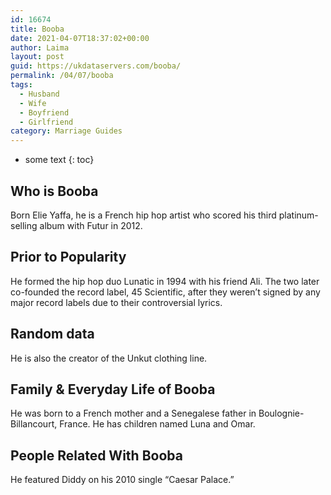 ```yaml
---
id: 16674
title: Booba
date: 2021-04-07T18:37:02+00:00
author: Laima
layout: post
guid: https://ukdataservers.com/booba/
permalink: /04/07/booba
tags:
  - Husband
  - Wife
  - Boyfriend
  - Girlfriend
category: Marriage Guides
---
```


* some text
{: toc}


## Who is Booba
                  
                  
                  
Born Elie Yaffa, he is a French hip hop artist who scored his third platinum-selling album with Futur in 2012.
                  
              
            
              
            
                
                
                
## Prior to Popularity
                  
                  
                  
He formed the hip hop duo Lunatic in 1994 with his friend Ali. The two later co-founded the record label, 45 Scientific, after they weren&#8217;t signed by any major record labels due to their controversial lyrics.
                  
              
            
              
            
                
                
                
## Random data
                  
                  
                  
He is also the creator of the Unkut clothing line.
                  
              
            
              
            
                
                
                
## Family & Everyday Life of Booba
                  
                  
                  
He was born to a French mother and a Senegalese father in Boulognie-Billancourt, France. He has children named Luna and Omar.
                  
              
            
              
            
                
                
                
## People Related With Booba
                  
                  
                  
He featured Diddy on his 2010 single &#8220;Caesar Palace.&#8221;
                  
              
            
              
            
                
              
            
              
              
            
            
              
            
          
          
          